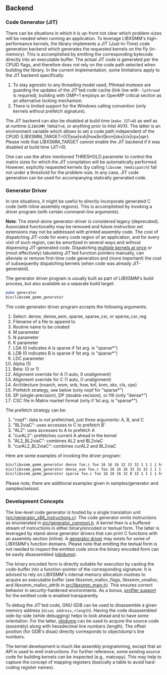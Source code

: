 ## Backend

### Code Generator (JIT)

There can be situations in which it is up-front not clear which problem-sizes will be needed when running an application. To leverage LIBXSMM's high-performance kernels, the library implements a JIT (Just-In-Time) code generation backend which generates the requested kernels on the fly (in-memory). This is accomplished by emitting the corresponding bytecode directly into an executable buffer. The actual JIT code is generated per the CPUID flags, and therefore does not rely on the code path selected when building the library. In the current implementation, some limitations apply to the JIT backend specifically:

1. To stay agnostic to any threading model used, Pthread mutexes are guarding the updates of the JIT'ted code cache (link line with `-lpthread` is required); building with OMP=1 employs an OpenMP critical section as an alternative locking mechanism.
2. There is limited support for the Windows calling convention (only kernels without prefetch signature).

The JIT backend can also be disabled at build time (`make JIT=0`) as well as at runtime (`LIBXSMM_TARGET=0`, or anything prior to <span>Intel&#160;AVX</span>). The latter is an environment variable which allows to set a code path independent of the CPUID (<span>LIBXSMM_TARGET=0&#124;1&#124;sse&#124;snb&#124;hsw&#124;knl&#124;knm&#124;skx&#124;clx&#124;cpx&#124;spr</span>). Please note that LIBXSMM_TARGET cannot enable the JIT backend if it was disabled at build time (JIT=0).

One can use the afore mentioned THRESHOLD parameter to control the matrix sizes for which the JIT compilation will be automatically performed. However, explicitly requested kernels (by calling `libxsmm_?mmdispatch`) fall not under a threshold for the problem-size. In any case, JIT code generation can be used for accompanying statically generated code.

### Generator Driver

In rare situations, it might be useful to directly incorporate generated C code (with inline assembly regions). This is accomplished by invoking a driver program (with certain command-line arguments).

**Note**: The stand-alone generator-driver is considered legacy (deprecated). Associated functionality may be removed and future instruction set extensions may not be addressed with printed assembly code. The cost of dispatching JIT-code for every code region of an application, and for every visit of such region, can be amortized in several ways and without dispensing JIT-generated code. Dispatching [multiple kernels at once](libxsmm_aux.md#user-data-dispatch) or (most effectively) tabulating JIT'ted function pointers manually, can alleviate or remove first-time code generation and (more important) the cost of subsequently dispatching kernels (when code was already JIT-generated).

The generator driver program is usually built as part of LIBXSMM's build process, but also available as a separate build target:

```bash
make generator
bin/libxsmm_gemm_generator
```

The code generator driver program accepts the following arguments:

1. Select: dense, dense_asm, sparse, sparse_csr, or sparse_csr_reg
2. Filename of a file to append to
3. Routine name to be created
4. M parameter
5. N parameter
6. K parameter
7. LDA (0 indicates A is sparse if 1st arg. is "sparse*")
8. LDB (0 indicates B is sparse if 1st arg. is "sparse*")
9. LDC parameter
10. Alpha (1)
11. Beta: (0 or 1)
12. Alignment override for A (1 auto, 0 unalignment)
13. Alignment override for C (1 auto, 0 unalignment)
14. Architecture (noarch, wsm, snb, hsw, knl, knm, skx, clx, cpx)
15. Prefetch strategy, see below (only nopf for "sparse*")
16. SP (single-precision), DP (double-recision), or I16 (only "dense*")
17. CSC file in Matrix market format (only if 1st arg. is "sparse*").

<a name="prefetch-strategy"></a>The prefetch strategy can be:

1. "nopf": data is not prefetched, just three arguments: A, B, and C
2. "BL2viaC": uses accesses to C to prefetch B'
3. "AL2": uses accesses to A to prefetch A
4. "curAL2": prefetches current A ahead in the kernel
5. "AL2_BL2viaC": combines AL2 and BL2viaC
6. "curAL2_BL2viaC": combines curAL2 and BL2viaC

Here are some examples of invoking the driver program:

```bash
bin/libxsmm_gemm_generator dense foo.c foo 16 16 16 32 32 32 1 1 1 1 hsw nopf DP
bin/libxsmm_gemm_generator dense_asm foo.c foo 16 16 16 32 32 32 1 1 1 1 knl AL2_BL2viaC DP
bin/libxsmm_gemm_generator sparse foo.c foo 16 16 16 32 0 32 1 1 1 1 hsw nopf DP bar.csc
```

Please note, there are additional examples given in samples/generator and samples/seissol.

### Development Concepts

The low-level code generator is hosted by a single translation unit ([src/generator_x86_instructions.c](https://github.com/libxsmm/libxsmm/blob/main/src/generator_x86_instructions.h)). The code generator emits instructions as enumerated in [src/generator_common.h](https://github.com/libxsmm/libxsmm/blob/main/src/generator_common.h). A kernel then is a buffered stream of instructions in either binary/encoded or textual form. The latter is leveraged by stand-alone generator drivers that can print <span>C&#160;functions</span> with an assembly section (inline). A [generator driver](#generator-driver) may exists for some of LIBXSMM's function domains. Please note that emitting the textual form is not needed to inspect the emitted code since the binary encoded form can be easily disassembled ([objdump](index.md#objdump)).

The binary encoded form is directly suitable for execution by casting the code-buffer into a function-pointer of the corresponding signature. It is advised to rely on LIBXSMM's internal memory allocation routines to acquire an executable buffer (see libxsmm_malloc_flags, libxsmm_xmalloc, and libxsmm_malloc_attrib in [src/libxsmm_main.h](https://github.com/libxsmm/libxsmm/blob/main/src/libxsmm_main.h)). This ensures correct behavior in security-hardened environments. As a bonus, [profiler support](libxsmm_prof.md) for the emitted code is enabled transparently.

To debug the JIT'ted code, GNU GDB can be used to disassemble a given memory address (`disas address,+length`). Having the code disassembled side-by-side (while debugging) helps to look ahead and to have some orientation. For the latter, [objdump](index.md#objdump) can be used to acquire the source code (assembly) along with hexadecimal line numbers (length). The offset position (for GDB's disas) directly corresponds to objectdump's line numbers.

The kernel development is much like assembly programming, except that an API is used to emit instructions. For further reference, some existing source code for building kernels can be inspected (e.g., matcopy). This may help to capture the concept of mapping registers (basically a table to avoid hard-coding register names).

